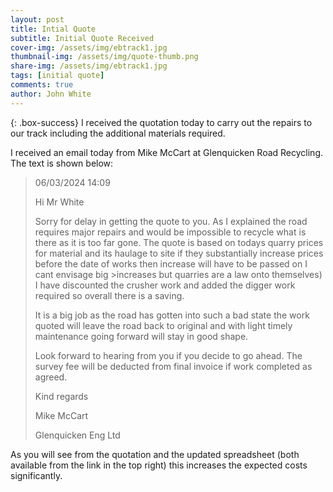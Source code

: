 ```yaml
---
layout: post
title: Intial Quote
subtitle: Initial Quote Received
cover-img: /assets/img/ebtrack1.jpg
thumbnail-img: /assets/img/quote-thumb.png
share-img: /assets/img/ebtrack1.jpg
tags: [initial quote]
comments: true
author: John White
---
```


{: .box-success}
I received the quotation today to carry out the repairs to our track including the additional materials required. 

I received an email today from Mike McCart at Glenquicken Road Recycling. The text is shown below:

>06/03/2024 14:09
>
>Hi Mr White
>
>Sorry for delay in getting the quote to you.
>As I explained the road requires major repairs and would be impossible to recycle what is there as it is too far gone.
>The quote is based on todays quarry prices for material and its haulage to site if they substantially increase prices before the date of works then increase will have to be passed on I cant envisage big >increases but quarries are a law onto themselves)
>I have discounted the crusher work and added the digger work required so overall there is a saving.
>
>It is a big job as the road has gotten into such a bad state the work quoted will leave the road back to original and with light timely maintenance going forward will stay in good shape.
>
>Look forward to hearing from you if you decide to go ahead.
>The survey fee will be deducted from final invoice if work completed as agreed.
>
>Kind regards
>
>Mike McCart
>
>Glenquicken Eng Ltd
>

As you will see from the quotation and the updated spreadsheet (both available from the link in the top right) this increases the expected costs significantly.
